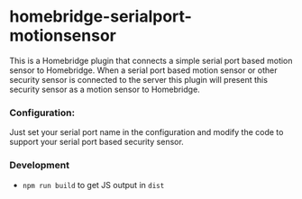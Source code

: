 # homebridge-serialport-motionsensor

This is a Homebridge plugin that connects a simple serial port based motion sensor to Homebridge.  When a serial port based motion sensor or other security sensor is connected to the server this plugin will present this security sensor as a motion sensor to Homebridge.

### Configuration:

Just set your serial port name in the configuration and modify the code to support your serial port based security sensor.

### Development
- `npm run build` to get JS output in `dist`
